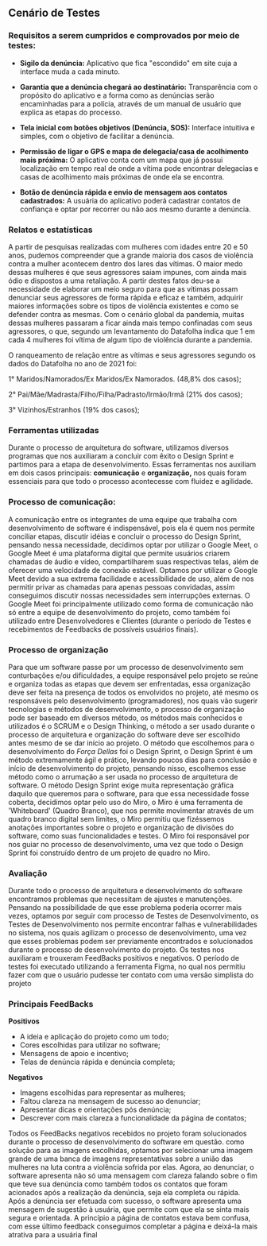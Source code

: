 ## Cenário de Testes

### Requisitos a serem cumpridos e comprovados por meio de testes:

 - **Sigilo da denúncia:** Aplicativo que fica &quot;escondido&quot; em site cuja a interface muda a cada minuto.

 - **Garantia que a denúncia chegará ao destinatário:** Transparência com o propósito do aplicativo e a forma como as denúncias serão encaminhadas para a polícia, através de um manual de usuário que explica as etapas do processo.

 - **Tela inicial com botões objetivos (Denúncia, SOS):** Interface intuitiva e simples, com o objetivo de facilitar a denúncia.

 - **Permissão de ligar o GPS e mapa de delegacia/casa de acolhimento mais próxima:** O aplicativo conta com um mapa que já possui localização em tempo real de onde a vítima pode encontrar delegacias e casas de acolhimento mais próximas de onde ela se encontra.


 - **Botão de denúncia rápida e envio de mensagem aos contatos cadastrados:** A usuária do aplicativo poderá cadastrar contatos de confiança e optar por recorrer ou não aos mesmo durante a denúncia.

### Relatos e estatísticas

A partir de pesquisas realizadas com mulheres com idades entre 20 e 50 anos, pudemos compreender que a grande maioria dos casos de violência contra a mulher acontecem dentro dos lares das vítimas. O maior medo dessas mulheres é que seus agressores saiam impunes, com ainda mais ódio e dispostos a uma retaliação. A partir destes fatos deu-se a necessidade de elaborar um meio seguro para que as vítimas possam denunciar seus agressores de forma rápida e eficaz e também, adquirir maiores informações sobre os tipos de violência existentes e como se defender contra as mesmas. Com o cenário global da pandemia, muitas dessas mulheres passaram a ficar ainda mais tempo confinadas com seus agressores, o que, segundo um levantamento do Datafolha indica que 1 em cada 4 mulheres foi vítima de algum tipo de violência durante a pandemia.

O ranqueamento de relação entre as vítimas e seus agressores segundo os dados do Datafolha no ano de 2021 foi:

1° Maridos/Namorados/Ex Maridos/Ex Namorados. (48,8% dos casos);

2° Pai/Mãe/Madrasta/Filho/Filha/Padrasto/Irmão/Irmã (21% dos casos);

3° Vizinhos/Estranhos (19% dos casos);

### Ferramentas utilizadas

Durante o processo de arquitetura do software, utilizamos diversos programas que nos auxiliaram a concluir com êxito o Design Sprint e partimos para a etapa de desenvolvimento. Essas ferramentas nos auxiliam em dois casos principais: **comunicação** e **organização,** nos quais foram essenciais para que todo o processo acontecesse com fluidez e agilidade.

### Processo de comunicação:

A comunicação entre os integrantes de uma equipe que trabalha com desenvolvimento de software é indispensável, pois ela é quem nos permite conciliar etapas, discutir idéias e concluir o processo do Design Sprint, pensando nessa necessidade, decidimos optar por utilizar o Google Meet, o Google Meet é uma plataforma digital que permite usuários criarem chamadas de áudio e vídeo, compartilharem suas respectivas telas, além de oferecer uma velocidade de conexão estável. Optamos por utilizar o Google Meet devido a sua extrema facilidade e acessibilidade de uso, além de nos permitir privar as chamadas para apenas pessoas convidadas, assim conseguimos discutir nossas necessidades sem interrupções externas. O Google Meet foi principalmente utilizado como forma de comunicação não só entre a equipe de desenvolvimento do projeto, como também foi utilizado entre Desenvolvedores e Clientes (durante o período de Testes e recebimentos de Feedbacks de possíveis usuários finais).

### Processo de organização

Para que um software passe por um processo de desenvolvimento sem conturbações e/ou dificuldades, a equipe responsável pelo projeto se reúne e organiza todas as etapas que devem ser enfrentadas, essa organização deve ser feita na presença de todos os envolvidos no projeto, até mesmo os responsáveis pelo desenvolvimento (programadores), nos quais vão sugerir tecnologias e métodos de desenvolvimento, o processo de organização pode ser baseado em diversos método, os métodos mais conhecidos e utilizados é o SCRUM e o Design Thinking, o método a ser usado durante o processo de arquitetura e organização do software deve ser escolhido antes mesmo de se dar início ao projeto. O método que escolhemos para o desenvolvimento do _Força Dellas_ foi o Design Sprint, o Design Sprint é um método extremamente ágil e prático, levando poucos dias para conclusão e início de desenvolvimento do projeto, pensando nisso, escolhemos esse método como o arrumação a ser usada no processo de arquitetura de software. O método Design Sprint exige muita representação gráfica daquilo que queremos para o software, para que essa necessidade fosse coberta, decidimos optar pelo uso do Miro, o Miro é uma ferramenta de &#39;Whiteboard&#39; (Quadro Branco), que nos permite movimentar através de um quadro branco digital sem limites, o Miro permitiu que fizéssemos anotações importantes sobre o projeto e organização de divisões do software, como suas funcionalidades e testes. O Miro foi responsável por nos guiar no processo de desenvolvimento, uma vez que todo o Design Sprint foi construído dentro de um projeto de quadro no Miro.

### Avaliação

Durante todo o processo de arquitetura e desenvolvimento do software encontramos problemas que necessitam de ajustes e manutenções. Pensando na possibilidade de que esse problema poderia ocorrer mais vezes, optamos por seguir com processo de Testes de Desenvolvimento, os Testes de Desenvolvimento nos permite encontrar falhas e vulnerabilidades no sistema, nos quais agilizam o processo de desenvolvimento, uma vez que esses problemas podem ser previamente encontrados e solucionados durante o processo de desenvolvimento do projeto. Os testes nos auxiliaram e trouxeram FeedBacks positivos e negativos. O período de testes foi executado utilizando a ferramenta Figma, no qual nos permitiu fazer com que o usuário pudesse ter contato com uma versão simplista do projeto

### Principais FeedBacks

**Positivos**

- A ideia e aplicação do projeto como um todo;
- Cores escolhidas para utilizar no software;
- Mensagens de apoio e incentivo;
- Telas de denúncia rápida e denúncia completa;

**Negativos**

- Imagens escolhidas para representar as mulheres;
- Faltou clareza na mensagem de sucesso ao denunciar;
- Apresentar dicas e orientações pós denúncia;
- Descrever com mais clareza a funcionalidade da página de contatos;

Todos os FeedBacks negativos recebidos no projeto foram solucionados durante o processo de desenvolvimento do software em questão. como solução para as imagens escolhidas, optamos por selecionar uma imagem grande de uma banca de imagens representativas sobre a união das mulheres na luta contra a violência sofrida por elas. Agora, ao denunciar, o software apresenta não só uma mensagem com clareza falando sobre o fim que teve sua denúncia como também todos os contatos que foram acionados após a realização da denúncia, seja ela completa ou rápida. Após a denúncia ser efetuada com sucesso, o software apresenta uma mensagem de sugestão à usuária, que permite com que ela se sinta mais segura e orientada. A princípio a página de contatos estava bem confusa, com esse último feedback conseguimos completar a página e deixá-la mais atrativa para a usuária final
